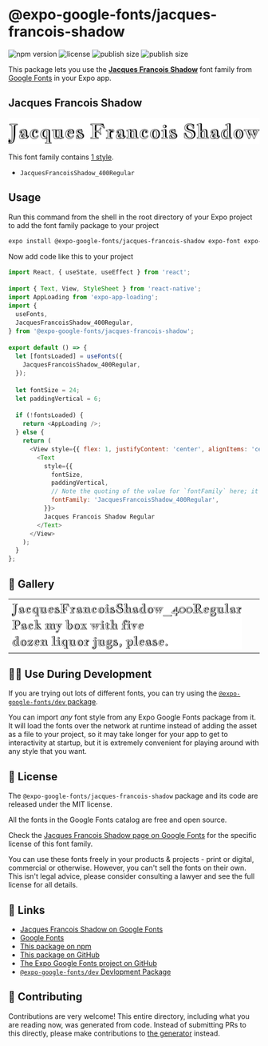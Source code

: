 # @expo-google-fonts/jacques-francois-shadow

![npm version](https://flat.badgen.net/npm/v/@expo-google-fonts/jacques-francois-shadow)
![license](https://flat.badgen.net/github/license/expo/google-fonts)
![publish size](https://flat.badgen.net/packagephobia/install/@expo-google-fonts/jacques-francois-shadow)
![publish size](https://flat.badgen.net/packagephobia/publish/@expo-google-fonts/jacques-francois-shadow)

This package lets you use the [**Jacques Francois Shadow**](https://fonts.google.com/specimen/Jacques+Francois+Shadow) font family from [Google Fonts](https://fonts.google.com/) in your Expo app.

## Jacques Francois Shadow

![Jacques Francois Shadow](./font-family.png)

This font family contains [1 style](#-gallery).

- `JacquesFrancoisShadow_400Regular`

## Usage

Run this command from the shell in the root directory of your Expo project to add the font family package to your project
```sh
expo install @expo-google-fonts/jacques-francois-shadow expo-font expo-app-loading
```

Now add code like this to your project
```js
import React, { useState, useEffect } from 'react';

import { Text, View, StyleSheet } from 'react-native';
import AppLoading from 'expo-app-loading';
import {
  useFonts,
  JacquesFrancoisShadow_400Regular,
} from '@expo-google-fonts/jacques-francois-shadow';

export default () => {
  let [fontsLoaded] = useFonts({
    JacquesFrancoisShadow_400Regular,
  });

  let fontSize = 24;
  let paddingVertical = 6;

  if (!fontsLoaded) {
    return <AppLoading />;
  } else {
    return (
      <View style={{ flex: 1, justifyContent: 'center', alignItems: 'center' }}>
        <Text
          style={{
            fontSize,
            paddingVertical,
            // Note the quoting of the value for `fontFamily` here; it expects a string!
            fontFamily: 'JacquesFrancoisShadow_400Regular',
          }}>
          Jacques Francois Shadow Regular
        </Text>
      </View>
    );
  }
};

```

## 🔡 Gallery


||||
|-|-|-|
|![JacquesFrancoisShadow_400Regular](./JacquesFrancoisShadow_400Regular.ttf.png)||||


## 👩‍💻 Use During Development

If you are trying out lots of different fonts, you can try using the [`@expo-google-fonts/dev` package](https://github.com/expo/google-fonts/tree/master/font-packages/dev#readme).

You can import *any* font style from any Expo Google Fonts package from it. It will load the fonts
over the network at runtime instead of adding the asset as a file to your project, so it may take longer
for your app to get to interactivity at startup, but it is extremely convenient
for playing around with any style that you want.

## 📖 License

The `@expo-google-fonts/jacques-francois-shadow` package and its code are released under the MIT license.

All the fonts in the Google Fonts catalog are free and open source.

Check the [Jacques Francois Shadow page on Google Fonts](https://fonts.google.com/specimen/Jacques+Francois+Shadow) for the specific license of this font family.

You can use these fonts freely in your products & projects - print or digital, commercial or otherwise. However, you can't sell the fonts on their own. This isn't legal advice, please consider consulting a lawyer and see the full license for all details.

## 🔗 Links

- [Jacques Francois Shadow on Google Fonts](https://fonts.google.com/specimen/Jacques+Francois+Shadow)
- [Google Fonts](https://fonts.google.com/)
- [This package on npm](https://www.npmjs.com/package/@expo-google-fonts/jacques-francois-shadow)
- [This package on GitHub](https://github.com/expo/google-fonts/tree/master/font-packages/jacques-francois-shadow)
- [The Expo Google Fonts project on GitHub](https://github.com/expo/google-fonts)
- [`@expo-google-fonts/dev` Devlopment Package](https://github.com/expo/google-fonts/tree/master/font-packages/dev)

## 🤝 Contributing

Contributions are very welcome! This entire directory, including what you are reading now, was generated from code. Instead of submitting PRs to this directly, please make contributions to [the generator](https://github.com/expo/google-fonts/tree/master/packages/generator) instead.
